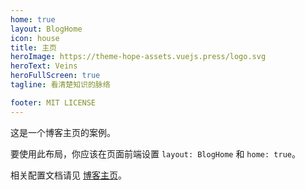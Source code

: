 ```yaml
---
home: true
layout: BlogHome
icon: house
title: 主页
heroImage: https://theme-hope-assets.vuejs.press/logo.svg
heroText: Veins
heroFullScreen: true
tagline: 看清楚知识的脉络

footer: MIT LICENSE
---
```


这是一个博客主页的案例。

要使用此布局，你应该在页面前端设置 `layout: BlogHome` 和 `home: true`。

相关配置文档请见 [博客主页](https://theme-hope.vuejs.press/zh/guide/blog/home.html)。
